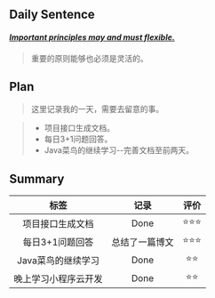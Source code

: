 ## **Daily Sentence**
#### <u>*Important principles may and must flexible.*</u>
> 重要的原则能够也必须是灵活的。

## **Plan**
> 这里记录我的一天，需要去留意的事。

> + 项目接口生成文档。  
> + 每日3+1问题回答。  
> + Java菜鸟的继续学习--完善文档至前两天。

## **Summary**
|        标签        |      记录      | 评价 |
|:------------------:|:--------------:|:----:|
|  项目接口生成文档  |      Done      |  ⭐⭐⭐  |
|  每日3+1问题回答   | 总结了一篇博文 |  ⭐⭐⭐  |
| Java菜鸟的继续学习 |      Done      |  ⭐⭐  |
| 晚上学习小程序云开发 |      Done      |  ⭐⭐  |


